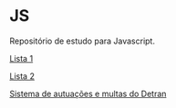 # JS
 Repositório de estudo para Javascript.
 <p><a href="https://stella-oliveira.github.io/JS/Lista%201/lista1.html" target="_blank">Lista 1</a></p>
 <p><a href="https://stella-oliveira.github.io/JS/Lista%202/HTML+CSS+JS/lista2.html" target="_blank">Lista 2</a></p>
 <p><a href="https://stella-oliveira.github.io/JS/Sistema%20Detran" target="_blank">Sistema de autuações e multas do Detran</a></p>
